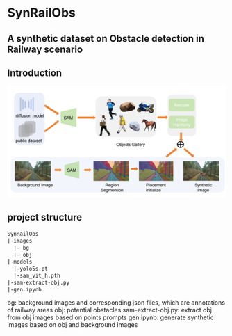 # SynRailObs

## A synthetic dataset on Obstacle detection in Railway scenario

## Introduction
![intro](md-imgs/intro.png)

## project structure
```
SynRailObs
|-images
  |- bg
  |- obj
|-models
  |-yolo5s.pt
  |-sam_vit_h.pth
|-sam-extract-obj.py
|-gen.ipynb
```
bg: background images and corresponding json files, which are annotations
of railway areas
obj: potential obstacles
sam-extract-obj.py: extract obj from obj images based on points prompts
gen.ipynb: generate synthetic images based on obj and background images
